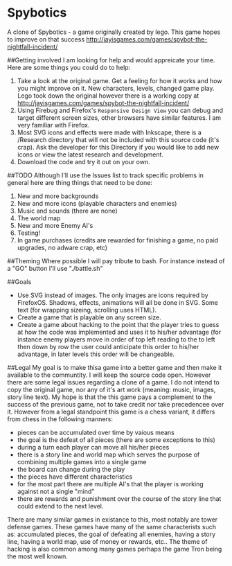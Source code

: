 Spybotics
==============

A clone of Spybotics - a game originally created by lego. This game hopes to improve on that success http://jayisgames.com/games/spybot-the-nightfall-incident/

##Getting involved
I am looking for help and would appreicate your time. Here are some things you could do to help:

1. Take a look at the original game. Get a feeling for how it works and how you might improve on it. New characters, levels, changed game play. Lego took down the original however there is a working copy at  http://jayisgames.com/games/spybot-the-nightfall-incident/
2. Using Firebug and Firefox's `Responsive Design View` you can debug and target different screen sizes, other browsers have similar features. I am very familiar with Firefox.
3. Most SVG icons and effects were made with Inkscape, there is a /Research directory that will not be included with this source code (it's crap). Ask the developer for this Directory if you would like to add new icons or view the latest research and development.
4. Download the code and try it out on your own.

##TODO
Although I'll use the Issues list to track specific problems in general here are thing things that need to be done: 

1. New and more backgrounds
2. New and more icons (playable characters and enemies)
3. Music and sounds (there are none)
4. The world map
5. New and more Enemy AI's
6. Testing!
7. In game purchases (credits are rewarded for finishing a game, no paid upgrades, no adware crap, etc)

##Theming 
Where possible I will pay tribute to bash. For instance instead of a "GO" button I'll use "./battle.sh"

##Goals
* Use SVG instead of images. The only images are icons required by FirefoxOS. Shadows, effects, animations will all be done in SVG. Some text (for wrapping sizeing, scrolling uses HTML).
* Create a game that is playable on any screen size.
* Create a game about hacking to the point that the player tries to guess at how the code was implemented and uses it to his/her advantage (for instance enemy players move in order of top left reading to the to left then down by row the user could anticipate this order to his/her advantage, in later levels this order will be changeable.

##Legal
My goal is to make thisa game into a better game and then make it available to the communtity. I will keep the source code open. However there are some legal issues regarding a clone of a game. I do not intend to copy the original game, nor any of it's art work (meaning: music, images, story line text). My hope is that the this game pays a complement to the success of the previous game, not to take credit nor take precedencee over it. However from a legal standpoint this game is a chess variant, it differs from chess in the following manners: 
* pieces can be accumulated over time by vaious means
* the goal is the defeat of all pieces (there are some exceptions to this)
* during a turn each player can move all his/her pieces
* there is a story line and world map which serves the purpose of combining multiple games into a single game
* the board can change during the play
* the pieces have different characteristics
* for the most part there are multiple AI's that the player is working against not a single "mind"
* there are rewards and punishment over the course of the story line that could extend to the next level.

There are many similar games in existance to this, most notably are tower defense games. These games have many of the same characterists such as: accumulated pieces, the goal of defeating all enemies, having a story line, having a world map, use of money or rewards, etc.. The theme of hacking is also common among many games perhaps the game Tron being the most well known.
